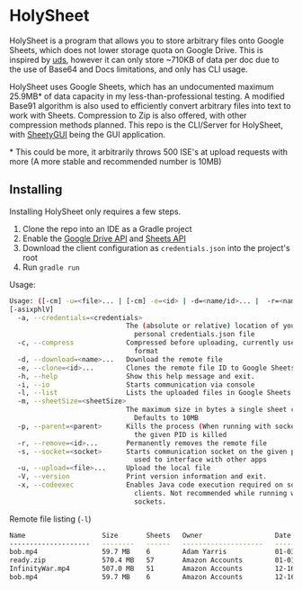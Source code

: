 # HolySheet

HolySheet is a program that allows you to store arbitrary files onto Google Sheets, which does not lower storage quota on Google Drive. This is inspired by [uds](https://github.com/stewartmcgown/uds), however it can only store ~710KB of data per doc due to the use of Base64 and Docs limitations, and only has CLI usage.

HolySheet uses Google Sheets, which has an undocumented maximum 25.9MB* of data capacity in my less-than-professional testing. A modified Base91 algorithm is also used to efficiently convert arbitrary files into text to work with Sheets. Compression to Zip is also offered, with other compression methods planned. This repo is the CLI/Server for HolySheet, with [SheetyGUI](https://github.com/RubbaBoy/SheetyGUI) being the GUI application.

\* This could be more, it arbitrarily throws 500 ISE's at upload requests with more (A more stable and recommended number is 10MB)

## Installing

Installing HolySheet only requires a few steps.

1. Clone the repo into an IDE as a Gradle project
2. Enable the [Google Drive API](https://developers.google.com/drive/api/v3/quickstart/java) and [Sheets API](https://developers.google.com/sheets/api/quickstart/java)
3. Download the client configuration as `credentials.json` into the project's root
4. Run `gradle run`

Usage:

```bash
Usage: ([-cm] -u=<file>... | [-cm] -e=<id> | -d=<name/id>... |  -r=<name/id>...)
[-asixphlV]
  -a, --credentials=<credentials>
                             The (absolute or relative) location of your
                               personal credentials.json file
  -c, --compress             Compressed before uploading, currently uses Zip
                               format
  -d, --download=<name>...   Download the remote file
  -e, --clone=<id>...        Clones the remote file ID to Google Sheets
  -h, --help                 Show this help message and exit.
  -i, --io                   Starts communication via console
  -l, --list                 Lists the uploaded files in Google Sheets
  -m, --sheetSize=<sheetSize>
                             The maximum size in bytes a single sheet can be.
                               Defaults to 10MB
  -p, --parent=<parent>      Kills the process (When running with socket) when
                               the given PID is killed
  -r, --remove=<id>...       Permanently removes the remote file
  -s, --socket=<socket>      Starts communication socket on the given port,
                               used to interface with other apps
  -u, --upload=<file>...     Upload the local file
  -V, --version              Print version information and exit.
  -x, --codeexec             Enables Java code execution required on some
                               clients. Not recommended while running with
                               sockets.
```



Remote file listing (`-l`)

```bash
Name                   Size       Sheets   Owner                  Date         Id
--------------------   --------   ------   --------------------   ----------   ---------------------------------
bob.mp4                59.7 MB    6        Adam Yarris            01-03-2020   16dHIeHW82BYgBgfMlp3SQ8D1rhRmRO0F
ready.zip              570.4 MB   57       Amazon Accounts        01-01-2020   1qYoOYBXeWoRe71-cSxgNPiFrkoxIFwS9
InfinityWar.mp4        507.0 MB   51       Amazon Accounts        12-16-2019   1Yb1djf22hLGv0DyvZu4MLkczap-k-qZC
bob.mp4                59.7 MB    6        Amazon Accounts        12-16-2019   1z9YXGpE5wufpDswqTzuJx5AbIST9wIrZ
```

